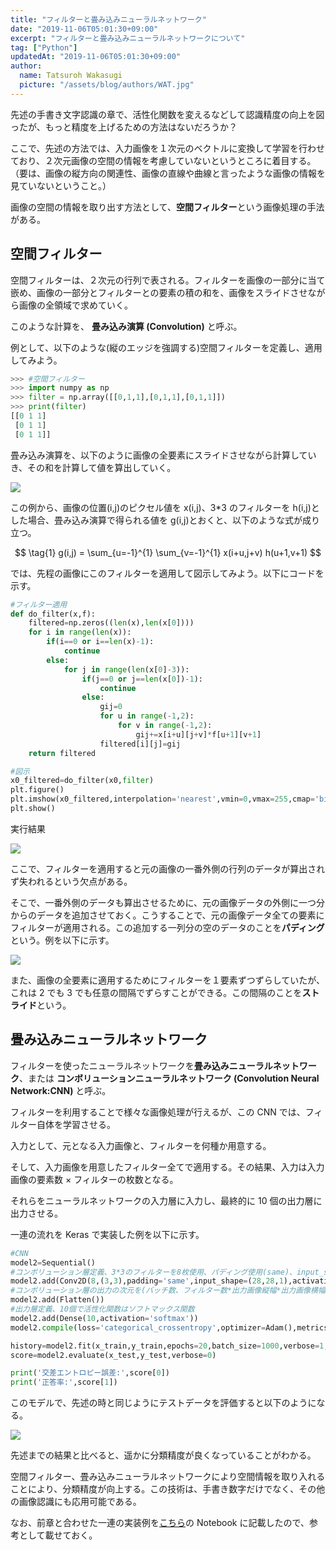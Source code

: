 ```yaml
---
title: "フィルターと畳み込みニューラルネットワーク"
date: "2019-11-06T05:01:30+09:00"
excerpt: "フィルターと畳み込みニューラルネットワークについて"
tag: ["Python"]
updatedAt: "2019-11-06T05:01:30+09:00"
author:
  name: Tatsuroh Wakasugi
  picture: "/assets/blog/authors/WAT.jpg"
---
```


先述の手書き文字認識の章で、活性化関数を変えるなどして認識精度の向上を図ったが、もっと精度を上げるための方法はないだろうか？

ここで、先述の方法では、入力画像を１次元のベクトルに変換して学習を行わせており、２次元画像の空間の情報を考慮していないというところに着目する。（要は、画像の縦方向の関連性、画像の直線や曲線と言ったような画像の情報を見ていないということ。）

画像の空間の情報を取り出す方法として、**空間フィルター**という画像処理の手法がある。

## 空間フィルター

空間フィルターは、２次元の行列で表される。フィルターを画像の一部分に当て嵌め、画像の一部分とフィルターとの要素の積の和を、画像をスライドさせながら画像の全領域で求めていく。

このような計算を、 **畳み込み演算 (Convolution)** と呼ぶ。

例として、以下のような(縦のエッジを強調する)空間フィルターを定義し、適用してみよう。

```python
>>> #空間フィルター
>>> import numpy as np
>>> filter = np.array([[0,1,1],[0,1,1],[0,1,1]])
>>> print(filter)
[[0 1 1]
 [0 1 1]
 [0 1 1]]
```

畳み込み演算を、以下のように画像の全要素にスライドさせながら計算していき、その和を計算して値を算出していく。

![](/assets/note/programming/102_machine_learning/1023_deep_learning/filter/Figure_52.png)

この例から、画像の位置(i,j)のピクセル値を x(i,j)、3\*3 のフィルターを h(i,j)とした場合、畳み込み演算で得られる値を g(i,j)とおくと、以下のような式が成り立つ。

$$
\tag{1}  g(i,j) = \sum_{u=-1}^{1} \sum_{v=-1}^{1} x(i+u,j+v) h(u+1,v+1)
$$

では、先程の画像にこのフィルターを適用して図示してみよう。以下にコードを示す。

```python
#フィルター適用
def do_filter(x,f):
    filtered=np.zeros((len(x),len(x[0])))
    for i in range(len(x)):
        if(i==0 or i==len(x)-1):
            continue
        else:
            for j in range(len(x[0]-3)):
                if(j==0 or j==len(x[0])-1):
                    continue
                else:
                    gij=0
                    for u in range(-1,2):
                        for v in range(-1,2):
                            gij+=x[i+u][j+v]*f[u+1][v+1]
                    filtered[i][j]=gij
    return filtered

#図示
x0_filtered=do_filter(x0,filter)
plt.figure()
plt.imshow(x0_filtered,interpolation='nearest',vmin=0,vmax=255,cmap='binary')
plt.show()
```

実行結果

![](/assets/note/programming/102_machine_learning/1023_deep_learning/filter/Figure_53.png)

ここで、フィルターを適用すると元の画像の一番外側の行列のデータが算出されず失われるという欠点がある。

そこで、一番外側のデータも算出させるために、元の画像データの外側に一つ分からのデータを追加させておく。こうすることで、元の画像データ全ての要素にフィルターが適用される。この追加する一列分の空のデータのことを**パディング**という。例を以下に示す。

![](/assets/note/programming/102_machine_learning/1023_deep_learning/filter/Figure_54.png)

また、画像の全要素に適用するためにフィルターを１要素ずつずらしていたが、これは 2 でも 3 でも任意の間隔でずらすことができる。この間隔のことを**ストライド**という。

## 畳み込みニューラルネットワーク

フィルターを使ったニューラルネットワークを**畳み込みニューラルネットワーク**、または **コンボリューションニューラルネットワーク (Convolution Neural Network:CNN)** と呼ぶ。

フィルターを利用することで様々な画像処理が行えるが、この CNN では、フィルター自体を学習させる。

入力として、元となる入力画像と、フィルターを何種か用意する。

そして、入力画像を用意したフィルター全てで適用する。その結果、入力は入力画像の要素数 × フィルターの枚数となる。

それらをニューラルネットワークの入力層に入力し、最終的に 10 個の出力層に出力させる。

一連の流れを Keras で実装した例を以下に示す。

```python
#CNN
model2=Sequential()
#コンボリューション層定義、3*3のフィルターを8枚使用、パディング使用(same)、input_shape:入力画像のサイズ
model2.add(Conv2D(8,(3,3),padding='same',input_shape=(28,28,1),activation='relu'))
#コンボリューション層の出力の次元を(バッチ数、フィルター数*出力画像縦幅*出力画像横幅)にさせる
model2.add(Flatten())
#出力層定義、10個で活性化関数はソフトマックス関数
model2.add(Dense(10,activation='softmax'))
model2.compile(loss='categorical_crossentropy',optimizer=Adam(),metrics=['accuracy'])

history=model2.fit(x_train,y_train,epochs=20,batch_size=1000,verbose=1,validation_data=(x_test,y_test))
score=model2.evaluate(x_test,y_test,verbose=0)

print('交差エントロピー誤差:',score[0])
print('正答率:',score[1])
```

このモデルで、先述の時と同じようにテストデータを評価すると以下のようになる。

![](/assets/note/programming/102_machine_learning/1023_deep_learning/filter/Figure_55.png)

先述までの結果と比べると、遥かに分類精度が良くなっていることがわかる。

空間フィルター、畳み込みニューラルネットワークにより空間情報を取り入れることにより、分類精度が向上する。この技術は、手書き数字だけでなく、その他の画像認識にも応用可能である。

なお、前章と合わせた一連の実装例を[こちら](https://github.com/WAT36/python/blob/master/machine_learning/deeplearning/mnist.ipynb)の Notebook に記載したので、参考として載せておく。
